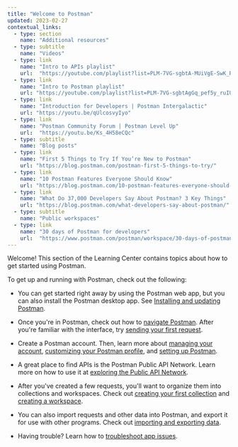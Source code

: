 ```yaml
---
title: "Welcome to Postman"
updated: 2023-02-27
contextual_links:
  - type: section
    name: "Additional resources"
  - type: subtitle
    name: "Videos"
  - type: link
    name: "Intro to APIs playlist"
    url:  "https://youtube.com/playlist?list=PLM-7VG-sgbtA-MUiVgE-SwK_RkYgesikH"
  - type: link
    name: "Intro to Postman playlist"
    url: "https://youtube.com/playlist?list=PLM-7VG-sgbtAgGq_pef5y_ruIUBPpUgNJ"
  - type: link
    name: "Introduction for Developers | Postman Intergalactic"
    url: "https://youtu.be/qUlcosvyIyo"
  - type: link
    name: "Postman Community Forum | Postman Level Up"
    url:  "https://youtu.be/Ks_4H58eCQc"
  - type: subtitle
    name: "Blog posts"
  - type: link
    name: "First 5 Things to Try If You’re New to Postman"
    url: "https://blog.postman.com/postman-first-5-things-to-try/"
  - type: link
    name: "10 Postman Features Everyone Should Know"
    url: "https://blog.postman.com/10-postman-features-everyone-should-know/"
  - type: link
    name: "What Do 37,000 Developers Say About Postman? 3 Key Things"
    url: "https://blog.postman.com/what-developers-say-about-postman/"
  - type: subtitle
    name: "Public workspaces"
  - type: link
    name: "30 days of Postman for developers"
    url:  "https://www.postman.com/postman/workspace/30-days-of-postman-for-developers/overview"
---
```


Welcome! This section of the Learning Center contains topics about how to get started using Postman.

To get up and running with Postman, check out the following:

* You can get started right away by using the Postman web app, but you can also install the Postman desktop app. See [Installing and updating Postman](/docs/getting-started/installation-and-updates/).

* Once you're in Postman, check out how to [navigate Postman](/docs/getting-started/basics/navigating-postman/). After you're familiar with the interface, try [sending your first request](/docs/getting-started/first-steps/sending-the-first-request/).

* Create a Postman account. Then, learn more about [managing your account](/docs/getting-started/postman-account/), [customizing your Postman profile](/docs/getting-started/postman-profile/), and [setting up Postman](/docs/getting-started/settings/).

* A great place to find APIs is the Postman Public API Network. Learn more on how to use it at [exploring the Public API Network](/docs/getting-started/first-steps/exploring-public-api-network/).

* After you've created a few requests, you'll want to organize them into collections and workspaces. Check out [creating your first collection](/docs/getting-started/first-steps/creating-the-first-collection/) and [creating a workspace](/docs/getting-started/first-steps/creating-your-first-workspace/).

* You can also import requests and other data into Postman, and export it for use with other programs. Check out [importing and exporting data](/docs/getting-started/importing-and-exporting/importing-and-exporting-overview/).

* Having trouble? Learn how to [troubleshoot app issues](/docs/introduction/troubleshooting-inapp/).
